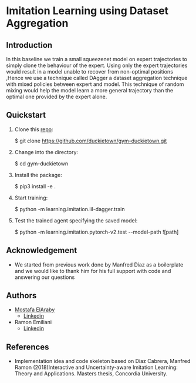 # Imitation Learning using Dataset Aggregation

## Introduction
In this baseline we train a small squeezenet model on expert trajectories to simply clone the behaviour of the expert.
Using only the expert trajectories would result in a model unable to recover from non-optimal positions ,Hence we use a technique called DAgger a dataset aggregation technique with mixed policies between expert and model.
This technique of random mixing would help the model learn a more general trajectory than the optimal one provided by the expert alone.

## Quickstart
1) Clone this [repo](https://github.com/duckietown/gym-duckietown):

    $ git clone https://github.com/duckietown/gym-duckietown.git

2) Change into the directory:

    $ cd gym-duckietown

3) Install the package:

    $ pip3 install -e .

4) Start training:

    $ python -m learning.imitation.iil-dagger.train

5) Test the trained agent specifying the saved model:

    $ python -m learning.imitation.pytorch-v2.test --model-path ![path]


## Acknowledgement
- We started from previous work done by Manfred Díaz as a boilerplate and we would like to thank him for his full support with code and answering our questions

## Authors
- [Mostafa ElAraby ](https://www.mostafaelaraby.com/)
	- [Linkedin](https://linkedin.com/in/mostafaelaraby)
-  Ramon Emiliani
	- [Linkedin](https://www.linkedin.com/in/ramonemiliani)
## References
- Implementation idea and code skeleton based on Diaz Cabrera, Manfred Ramon (2018)Interactive and Uncertainty-aware Imitation Learning: Theory and Applications. Masters thesis, Concordia University.
